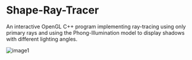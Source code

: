 # Shape-Ray-Tracer
An interactive OpenGL C++ program implementing ray-tracing using only primary rays and using the Phong-Illumination model to display shadows with different lighting angles.


![image1](https://i.imgur.com/cv82O7n.png)
